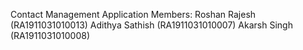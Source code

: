 Contact Management Application
Members:
Roshan Rajesh (RA1911031010013)
Adithya Sathish (RA1911031010007)
Akarsh Singh (RA1911031010008)
